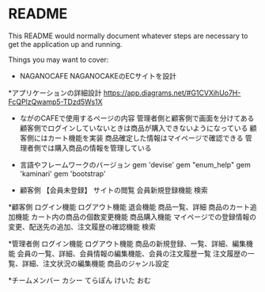 # README

This README would normally document whatever steps are necessary to get the
application up and running.

Things you may want to cover:

* NAGANOCAFE
NAGANOCAKEのECサイトを設計

*アプリケーションの詳細設計
https://app.diagrams.net/#G1CVXihUo7H-FcQPlzQwamp5-TDzd5Ws1X

* ながのCAFEで使用するページの内容
管理者側と顧客側で画面を分けてある
顧客側でログインしていないときは商品が購入できないようになっている
顧客側にはカート機能を実装
商品確定した情報はマイページで確認できる
管理者側では購入商品の情報を管理している

* 言語やフレームワークのバージョン
gem 'devise'
gem "enum_help"
gem 'kaminari'
gem 'bootstrap'

* 顧客側 【会員未登録】
サイトの閲覧
会員新規登録機能
検索

*顧客側
ログイン機能
ログアウト機能
退会機能
商品一覧、詳細
商品のカート追加機能
カート内の商品の個数変更機能
商品購入機能
マイページでの登録情報の変更、配送先の追加、注文履歴の確認機能
検索

*管理者側
ログイン機能
ログアウト機能
商品の新規登録、一覧、詳細、編集機能
会員の一覧、詳細、会員情報の編集機能、会員の注文履歴一覧
注文履歴の一覧、詳細、注文状況の編集機能
商品のジャンル設定

*チームメンバー
カシー
てらぽん
けいた
おむ
